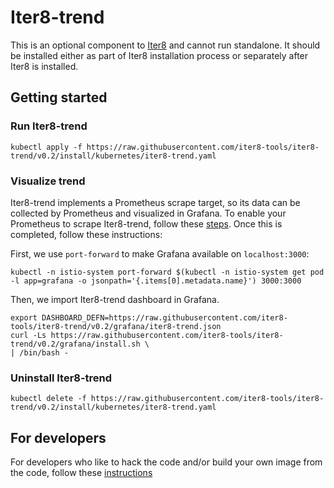 # Iter8-trend 
This is an optional component to [Iter8](http://github.com/iter8-tools) and
cannot run standalone. It should be installed either as part of Iter8
installation process or separately after Iter8 is installed.

## Getting started

### Run Iter8-trend
```
kubectl apply -f https://raw.githubusercontent.com/iter8-tools/iter8-trend/v0.2/install/kubernetes/iter8-trend.yaml
```

### Visualize trend
Iter8-trend implements a Prometheus scrape target, so its data can be collected
by Prometheus and visualized in Grafana. To enable your Prometheus to scrape
Iter8-trend, follow these [steps](docs/prometheus.md). Once this is completed,
follow these instructions:

First, we use `port-forward` to make Grafana available on `localhost:3000`:
```
kubectl -n istio-system port-forward $(kubectl -n istio-system get pod -l app=grafana -o jsonpath='{.items[0].metadata.name}') 3000:3000
```

Then, we import Iter8-trend dashboard in Grafana.
```
export DASHBOARD_DEFN=https://raw.githubusercontent.com/iter8-tools/iter8-trend/v0.2/grafana/iter8-trend.json
curl -Ls https://raw.githubusercontent.com/iter8-tools/iter8-trend/v0.2/grafana/install.sh \
| /bin/bash -
```

### Uninstall Iter8-trend
```
kubectl delete -f https://raw.githubusercontent.com/iter8-tools/iter8-trend/v0.2/install/kubernetes/iter8-trend.yaml
```

## For developers

For developers who like to hack the code and/or build your own image from the code, follow these [instructions](docs/devs.md)
